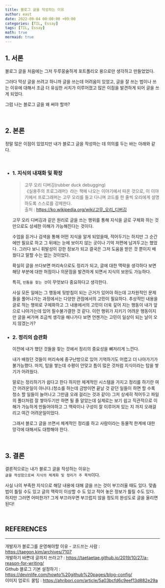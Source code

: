```yaml
---
title: 블로그 글을 작성하는 이유
author: east
date: 2022-09-04 00:00:00 +09:00
categories: [TIL, Essay]
tags: [TIL, Essay]
math: true
mermaid: true
---
```


## 1. 서론

블로그 글을 처음에는 그저 두루뭉술하게 포트폴리오 용으로만 생각하고 만들었었다.

그러다 막상 글을 쓰려고 하니까 글을 쓰는데 어려움이 있었고, 글을 잘 쓰는 법이나 쓰는 이유에 대해서 조금 더 유심한 서치가 이루어졌고 많은 이점을 발견하게 되어 글을 쓰게 되었다.

그럼 나는 블로그 글을 왜 써야 할까? 


<br>

## 2. 본론

정말 많은 이점이 있었지만 내가 블로그 글을 작성하는 데 의의를 두는 바는 아래와 같다.

<br>
    
- ### 1. 지식의 내재화 및 확장
  
  > 고무 오리 디버깅(rubber duck debugging)   
  > 《실용주의 프로그래머》라는 책에 나오는 이야기에서 따온 것으로, 이 이야기에서 프로그래머는 고무 오리를 들고 다니며 코드를 한 줄씩 오리에게 설명하도록 스스로를 강제한다.  
  > 출처 : https://ko.wikipedia.org/wiki/고무_오리_디버깅

   고무 오리 디버깅과 같은 원리로 글을 쓰는 행위를 통해 지식을 글로 구체화 하는 것만으로도 상세한 이해가 가능해진다는 것이다.
  
  수업을 듣거나 검색을 통해 어떤 지식을 알게 되었을때, 적어두기는 하지만 그 순간에만 필요로 하고 그 뒤에는 눈에 보이지 않는 곳이나 기억 저편에 남겨두고는 했었다. 그러다 보니 휘발성이 강한 정보가 되고 결국은 그저 도움을 받은 것 뿐이지 배웠다고 말할 수는 없는 것이었다.
  
  확실히 글을 쓰다보면 머리속으로도 정리가 되고, 글에 대한 맥락을 생각하다 보면 해당 부분에 대한 허점이나 의문점을 발견하게 되면서 지식의 보완도 가능하다. 
  
  특히, `빈틈을 찾는 것`이 무엇보다 중요하다고 생각한다.
  
  사실 모든 일에는 그 행동에 뒷받침이 되는 근거가 있어야 하는데 고차원적인 문제들을 풀어나가는 과정에서는 다양한 관점에서의 고민이 필요하다. 추상적인 내용을 글로 적는 행위로 구체화하고 그 내용에서의 고민이 더욱 깊어 지는 행동이 내가 앞으로 나아가는데 있어 필수불가결한 것 같다. 이런 행위가 지키기 어려운 행동이지만 글을 써가며 조금씩 생각을 해나가다 보면 언젠가는 고민이 일상이 되는 날이 오지 않겠는가?
  
- ### 2. 정리의 습관화
    
    이전에 내가 했던 것들을 찾는 것에서 정리의 중요성을 뼈저리게 느낀다.
    
    내가 배웠던 것들이 머리속에 중구난방으로 있어 기억하기도 어렵고 더 나아가기가 불가능했다. 
    마치, 탑을 쌓는데 수평이 안맞고 틈이 많은 것처럼 지식이라는 탑을 쌓기가 어려웠다.
    
     말로는 정리하기가 쉽다고 한다 하지만 체계적인 시스템을 가지고 정리를 하기란 여간 어려운일이 아니다.(청소를 하는데 금방이면 끝날 것 같던 일들이 하면 할 수록 청소 할 일들이 늘어나고 그만큼 오래 걸리는 것과 같이) 그저 상세히 적어두고 파일의 폴더처럼 잘 쌓아두기만 하면 될 줄 알았는데 실제로는 보기 쉽고 직관적으로 이해가 가능하게 만들어야하고 그 맥락이나 구성이 잘 이루어져 있는 지 까지 오래걸리고 여간 어려운일이었다. 
     
     그래서 블로그 글을 쓰면서 체계적인 정리를 하고 사람이라는 동물적 한계에 대한 망각에 대해서도 대항해야 한다.

  
<br>

## 3. 결론

결론적으로는 내가 블로그 글을 작성하는 이유는   
`글을 작성함으로써 지식의 체계화 및 정리가 주 목적`이다.

사실 나의 부족한 지식으로 해당 내용에 대해 글을 쓰는 것이 부끄러울 때도 있다.
맞춤법이 틀릴 수도 있고 글의 맥락이 이상할 수 도 있고 적어 놓은 정보가 틀릴 수도 있다.
하지만 그러면 어떠한가? 그게 부끄러우면 부끄럽지 않을 정도의 완성도로 글을 올리면 된다!



<br>

## REFERENCES

---
개발자가 블로그를 운영해야할 이유 - 코드쓰는 사람 : https://taegon.kim/archives/7107  
개발하기 바쁜데 글까지 쓰라고? : https://taetaetae.github.io/2019/10/27/a-reason-for-writing/  
Github 블로그 기본 설정하기 : https://devinlife.com/howto%20github%20pages/blog-config/  
이미지 업로드 꿀팁 : https://ahribori.com/article/5a03bcfd6c9eef13d882e29a
